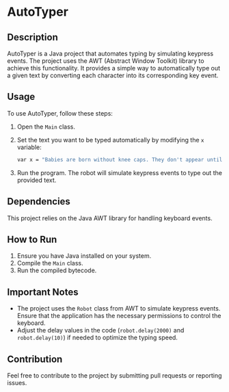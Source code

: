 # AutoTyper

## Description

AutoTyper is a Java project that automates typing by simulating keypress events. The project uses the AWT (Abstract Window Toolkit) library to achieve this functionality. It provides a simple way to automatically type out a given text by converting each character into its corresponding key event.

## Usage

To use AutoTyper, follow these steps:

1. Open the `Main` class.
2. Set the text you want to be typed automatically by modifying the `x` variable:

    ```bash
    var x = "Babies are born without knee caps. They don't appear until the child reaches 2-6 years of age. Modern records do not compare with that of St. Simon the Younger called stylists. A monk who spent the final 45 years of his life living at the top of a stone pillar on the Syrian Antioch in Syria! 14% of all facts and statistics are made up and 27% of people know that fact.";
    ```

3. Run the program. The robot will simulate keypress events to type out the provided text.

## Dependencies

This project relies on the Java AWT library for handling keyboard events.

## How to Run

1. Ensure you have Java installed on your system.
2. Compile the `Main` class.
3. Run the compiled bytecode.

## Important Notes

- The project uses the `Robot` class from AWT to simulate keypress events. Ensure that the application has the necessary permissions to control the keyboard.
- Adjust the delay values in the code (`robot.delay(2000)` and `robot.delay(10)`) if needed to optimize the typing speed.

## Contribution

Feel free to contribute to the project by submitting pull requests or reporting issues.
